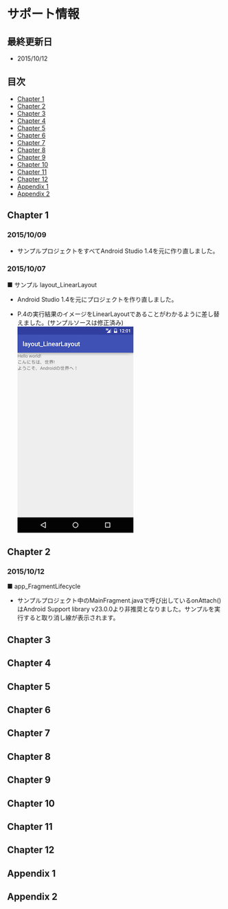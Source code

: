 # サポート情報

## 最終更新日

* 2015/10/12

## 目次
* [Chapter 1](#Chapter-1)
* [Chapter 2](#Chapter-2)
* [Chapter 3](#Chapter-3)
* [Chapter 4](#Chapter-4)
* [Chapter 5](#Chapter-5)
* [Chapter 6](#Chapter-6)
* [Chapter 7](#Chapter-7)
* [Chapter 8](#Chapter-8)
* [Chapter 9](#Chapter-9)
* [Chapter 10](#Chapter-10)
* [Chapter 11](#Chapter-11)
* [Chapter 12](#Chapter-12)
* [Appendix 1](#Appendix-1)
* [Appendix 2](#Appendix-2)


## <a name="Chapter-1"></a>Chapter 1

### 2015/10/09
* サンプルプロジェクトをすべてAndroid Studio 1.4を元に作り直しました。


### 2015/10/07
■ サンプル layout_LinearLayout
* Android Studio 1.4を元にプロジェクトを作り直しました。

* P.4の実行結果のイメージをLinearLayoutであることがわかるように差し替えました。(サンプルソースは修正済み)     
![結果](./Chapter01/picture/capture_layout_LinearLayout.png)

## <a name="Chapter-2"></a>Chapter 2

### 2015/10/12
■ app_FragmentLifecycle
* サンプルプロジェクト中のMainFragment.javaで呼び出しているonAttach()はAndroid Support library v23.0.0より非推奨となりました。サンプルを実行すると取り消し線が表示されます。

## <a name="Chapter-3"></a>Chapter 3


## <a name="Chapter-4"></a>Chapter 4


## <a name="Chapter-5"></a>Chapter 5


## <a name="Chapter-6"></a>Chapter 6


## <a name="Chapter-7"></a>Chapter 7

## <a name="Chapter-8"></a>Chapter 8

## <a name="Chapter-9"></a>Chapter 9

## <a name="Chapter-10"></a>Chapter 10

## <a name="Chapter-11"></a>Chapter 11

## <a name="Chapter-12"></a>Chapter 12

## <a name="Appendix-1"></a>Appendix 1

## <a name="Appendix-2"></a>Appendix 2
